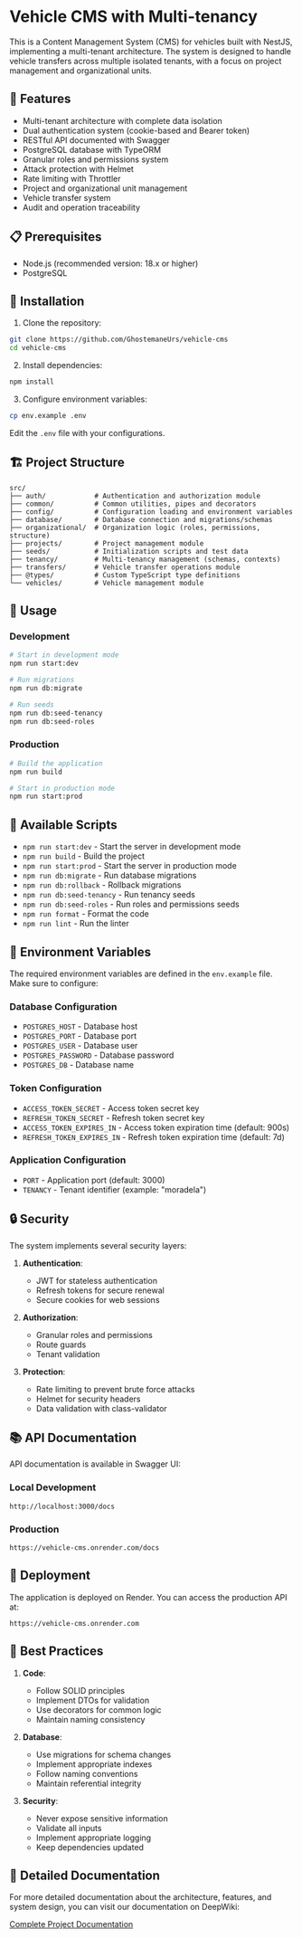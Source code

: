 # Vehicle CMS with Multi-tenancy

This is a Content Management System (CMS) for vehicles built with NestJS, implementing a multi-tenant architecture. The system is designed to handle vehicle transfers across multiple isolated tenants, with a focus on project management and organizational units.

## 🚀 Features

- Multi-tenant architecture with complete data isolation
- Dual authentication system (cookie-based and Bearer token)
- RESTful API documented with Swagger
- PostgreSQL database with TypeORM
- Granular roles and permissions system
- Attack protection with Helmet
- Rate limiting with Throttler
- Project and organizational unit management
- Vehicle transfer system
- Audit and operation traceability

## 📋 Prerequisites

- Node.js (recommended version: 18.x or higher)
- PostgreSQL

## 🔧 Installation

1. Clone the repository:
```bash
git clone https://github.com/GhostemaneUrs/vehicle-cms
cd vehicle-cms
```

2. Install dependencies:
```bash
npm install
```

3. Configure environment variables:
```bash
cp env.example .env
```
Edit the `.env` file with your configurations.

## 🏗️ Project Structure

```
src/
├── auth/            # Authentication and authorization module
├── common/          # Common utilities, pipes and decorators
├── config/          # Configuration loading and environment variables
├── database/        # Database connection and migrations/schemas
├── organizational/  # Organization logic (roles, permissions, structure)
├── projects/        # Project management module
├── seeds/           # Initialization scripts and test data
├── tenancy/         # Multi-tenancy management (schemas, contexts)
├── transfers/       # Vehicle transfer operations module
├── @types/          # Custom TypeScript type definitions
└── vehicles/        # Vehicle management module
```

## 🚀 Usage

### Development
```bash
# Start in development mode
npm run start:dev

# Run migrations
npm run db:migrate

# Run seeds
npm run db:seed-tenancy
npm run db:seed-roles
```

### Production
```bash
# Build the application
npm run build

# Start in production mode
npm run start:prod
```

## 📝 Available Scripts

- `npm run start:dev` - Start the server in development mode
- `npm run build` - Build the project
- `npm run start:prod` - Start the server in production mode
- `npm run db:migrate` - Run database migrations
- `npm run db:rollback` - Rollback migrations
- `npm run db:seed-tenancy` - Run tenancy seeds
- `npm run db:seed-roles` - Run roles and permissions seeds
- `npm run format` - Format the code
- `npm run lint` - Run the linter

## 🔐 Environment Variables

The required environment variables are defined in the `env.example` file. Make sure to configure:

### Database Configuration
- `POSTGRES_HOST` - Database host
- `POSTGRES_PORT` - Database port
- `POSTGRES_USER` - Database user
- `POSTGRES_PASSWORD` - Database password
- `POSTGRES_DB` - Database name

### Token Configuration
- `ACCESS_TOKEN_SECRET` - Access token secret key
- `REFRESH_TOKEN_SECRET` - Refresh token secret key
- `ACCESS_TOKEN_EXPIRES_IN` - Access token expiration time (default: 900s)
- `REFRESH_TOKEN_EXPIRES_IN` - Refresh token expiration time (default: 7d)

### Application Configuration
- `PORT` - Application port (default: 3000)
- `TENANCY` - Tenant identifier (example: "moradela")

## 🔒 Security

The system implements several security layers:

1. **Authentication**:
   - JWT for stateless authentication
   - Refresh tokens for secure renewal
   - Secure cookies for web sessions

2. **Authorization**:
   - Granular roles and permissions
   - Route guards
   - Tenant validation

3. **Protection**:
   - Rate limiting to prevent brute force attacks
   - Helmet for security headers
   - Data validation with class-validator

## 📚 API Documentation

API documentation is available in Swagger UI:

### Local Development
```
http://localhost:3000/docs
```

### Production
```
https://vehicle-cms.onrender.com/docs
```

## 🚀 Deployment

The application is deployed on Render. You can access the production API at:
```
https://vehicle-cms.onrender.com
```

## 🎯 Best Practices

1. **Code**:
   - Follow SOLID principles
   - Implement DTOs for validation
   - Use decorators for common logic
   - Maintain naming consistency

2. **Database**:
   - Use migrations for schema changes
   - Implement appropriate indexes
   - Follow naming conventions
   - Maintain referential integrity

3. **Security**:
   - Never expose sensitive information
   - Validate all inputs
   - Implement appropriate logging
   - Keep dependencies updated

## 📖 Detailed Documentation

For more detailed documentation about the architecture, features, and system design, you can visit our documentation on DeepWiki:

[Complete Project Documentation](https://deepwiki.com/GhostemaneUrs/vehicle-cms/1-overview)
